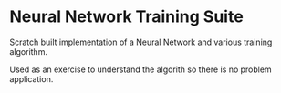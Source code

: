 # Neural Network Training Suite

Scratch built implementation of a Neural Network and various training algorithm.

Used as an exercise to understand the algorith so there is no problem application.
